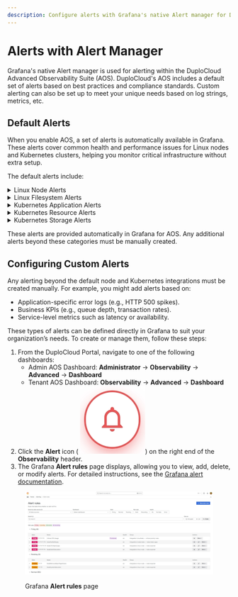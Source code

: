```yaml
---
description: Configure alerts with Grafana's native Alert manager for DuploCloud's AOS
---
```


# Alerts with Alert Manager

Grafana's native Alert manager is used for alerting within the DuploCloud Advanced Observability Suite (AOS). DuploCloud's AOS includes a default set of alerts based on best practices and compliance standards. Custom alerting can also be set up to meet your unique needs based on log strings, metrics, etc.

## Default Alerts

When you enable AOS, a set of alerts is automatically available in Grafana. These alerts cover common health and performance issues for Linux nodes and Kubernetes clusters, helping you monitor critical infrastructure without extra setup.

The default alerts include:

<details>

<summary>Linux Node Alerts</summary>

<figure><img src="../../.gitbook/assets/shot1.png" alt=""><figcaption></figcaption></figure>



</details>

<details>

<summary>Linux Filesystem Alerts</summary>

<figure><img src="../../.gitbook/assets/shot2.png" alt=""><figcaption></figcaption></figure>

</details>

<details>

<summary>Kubernetes Application Alerts</summary>

<figure><img src="../../.gitbook/assets/shot3.png" alt=""><figcaption></figcaption></figure>

</details>

<details>

<summary>Kubernetes Resource Alerts</summary>

<figure><img src="../../.gitbook/assets/shot4.png" alt=""><figcaption></figcaption></figure>

</details>

<details>

<summary>Kubernetes Storage Alerts</summary>

<figure><img src="../../.gitbook/assets/shot5.png" alt=""><figcaption></figcaption></figure>

</details>

These alerts are provided automatically in Grafana for AOS. Any additional alerts beyond these categories must be manually created.

## Configuring Custom Alerts

Any alerting beyond the default node and Kubernetes integrations must be created manually. For example, you might add alerts based on:

* Application-specific error logs (e.g., HTTP 500 spikes).
* Business KPIs (e.g., queue depth, transaction rates).
* Service-level metrics such as latency or availability.

These types of alerts can be defined directly in Grafana to suit your organization’s needs. To create or manage them, follow these steps:

1. From the DuploCloud Portal, navigate to one of the following dashboards:
   * Admin AOS Dashboard: **Administrator** → **Observability** → **Advanced** → **Dashboard**
   * Tenant AOS Dashboard: **Observability** → **Advanced** → **Dashboard**
2. Click the **Alert** icon ( <img src="../../.gitbook/assets/image (456).png" alt="" data-size="line">) on the right end of the **Observability** header.
3. The Grafana **Alert rules** page displays, allowing you to view, add, delete, or modify alerts. For detailed instructions, see the [Grafana alert documentation](https://grafana.com/docs/grafana/latest/alerting/alerting-rules/).&#x20;

<figure><img src="../../.gitbook/assets/alerting page.png" alt=""><figcaption><p>Grafana <strong>Alert rules</strong> page</p></figcaption></figure>
